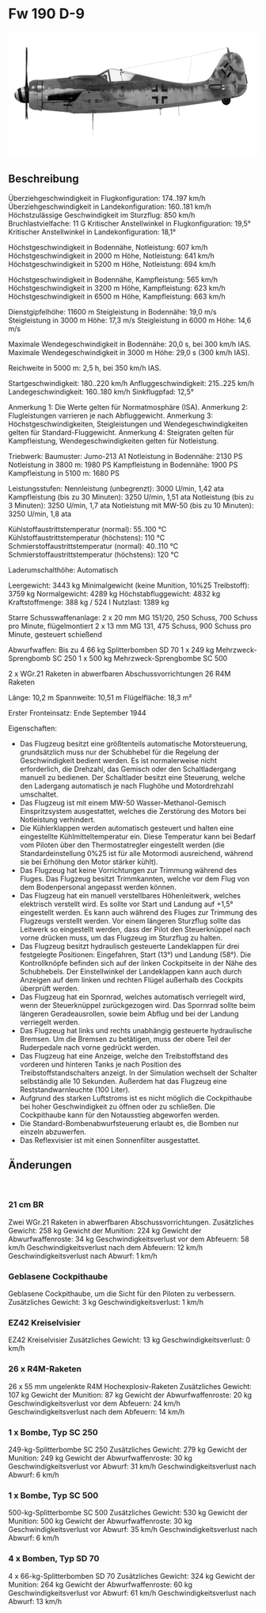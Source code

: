 # Fw 190 D-9

![fw190d9](../images/fw190d9.png)

## Beschreibung

Überziehgeschwindigkeit in Flugkonfiguration: 174..197 km/h
Überziehgeschwindigkeit in Landekonfiguration: 160..181 km/h
Höchstzulässige Geschwindigkeit im Sturzflug: 850 km/h
Bruchlastvielfache: 11 G
Kritischer Anstellwinkel in Flugkonfiguration: 19,5°
Kritischer Anstellwinkel in Landekonfiguration: 18,1°

Höchstgeschwindigkeit in Bodennähe, Notleistung: 607 km/h
Höchstgeschwindigkeit in 2000 m Höhe, Notleistung: 641 km/h
Höchstgeschwindigkeit in 5200 m Höhe, Notleistung: 694 km/h

Höchstgeschwindigkeit in Bodennähe, Kampfleistung: 565 km/h
Höchstgeschwindigkeit in 3200 m Höhe, Kampfleistung: 623 km/h
Höchstgeschwindigkeit in 6500 m Höhe, Kampfleistung: 663 km/h

Dienstgipfelhöhe: 11600 m
Steigleistung in Bodennähe: 19,0 m/s
Steigleistung in 3000 m Höhe: 17,3 m/s
Steigleistung in 6000 m Höhe: 14,6 m/s

Maximale Wendegeschwindigkeit in Bodennähe: 20,0 s, bei 300 km/h IAS.
Maximale Wendegeschwindigkeit in 3000 m Höhe: 29,0 s (300 km/h IAS).

Reichweite in 5000 m: 2,5 h, bei 350 km/h IAS.

Startgeschwindigkeit: 180..220 km/h
Anfluggeschwindigkeit: 215..225 km/h
Landegeschwindigkeit: 160..180 km/h
Sinkflugpfad: 12,5°

Anmerkung 1: Die Werte gelten für Normatmosphäre (ISA).
Anmerkung 2: Flugleistungen varrieren je nach Abfluggewicht.
Anmerkung 3: Höchstgeschwindigkeiten, Steigleistungen und Wendegeschwindigkeiten gelten für Standard-Fluggewicht.
Anmerkung 4: Steigraten gelten für Kampfleistung, Wendegeschwindigkeiten gelten für Notleistung.

Triebwerk:
Baumuster: Jumo-213 A1
Notleistung in Bodennähe: 2130 PS
Notleistung in 3800 m: 1980 PS
Kampfleistung in Bodennähe: 1900 PS
Kampfleistung in 5100 m: 1680 PS

Leistungsstufen:
Nennleistung (unbegrenzt): 3000 U/min, 1,42 ata
Kampfleistung (bis zu 30 Minuten): 3250 U/min, 1,51 ata
Notleistung (bis zu 3 Minuten): 3250 U/min, 1,7 ata
Notleistung mit MW-50 (bis zu 10 Minuten): 3250 U/min, 1,8 ata

Kühlstoffaustrittstemperatur (normal): 55..100 °C
Kühlstoffaustrittstemperatur (höchstens): 110 °C
Schmierstoffaustrittstemperatur (normal): 40..110 °C
Schmierstoffaustrittstemperatur (höchstens): 120 °C

Laderumschalthöhe: Automatisch

Leergewicht: 3443 kg
Minimalgewicht (keine Munition, 10%25 Treibstoff): 3759 kg
Normalgewicht: 4289 kg
Höchstabfluggewicht: 4832 kg
Kraftstoffmenge: 388 kg / 524 l
Nutzlast: 1389 kg

Starre Schusswaffenanlage:
2 x 20 mm MG 151/20, 250 Schuss, 700 Schuss pro Minute, flügelmontiert
2 x 13 mm MG 131, 475 Schuss, 900 Schuss pro Minute, gesteuert schießend

Abwurfwaffen:
Bis zu 4 66 kg Splitterbomben SD 70
1 x 249 kg Mehrzweck-Sprengbomb SC 250
1 x 500 kg Mehrzweck-Sprengbombe SС 500

2 x WGr.21 Raketen in abwerfbaren Abschussvorrichtungen
26 R4M Raketen

Länge: 10,2 m
Spannweite: 10,51 m
Flügelfläche: 18,3 m²

Erster Fronteinsatz: Ende September 1944

Eigenschaften:
- Das Flugzeug besitzt eine größtenteils automatische Motorsteuerung, grundsätzlich muss nur der Schubhebel für die Regelung der Geschwindigkeit bedient werden. Es ist normalerweise nicht erforderlich, die Drehzahl, das Gemisch oder den Schaltladergang manuell zu bedienen. Der Schaltlader besitzt eine Steuerung, welche den Ladergang automatisch je nach Flughöhe und Motordrehzahl umschaltet.
- Das Flugzeug ist mit einem MW-50 Wasser-Methanol-Gemisch Einspritzsystem ausgestattet, welches die Zerstörung des Motors bei Notleistung verhindert. 
- Die Kühlerklappen werden automatisch gesteuert und halten eine eingestellte Kühlmitteltemperatur ein. Diese Temperatur kann bei Bedarf vom Piloten über den Thermostatregler eingestellt werden (die Standardeinstellung 0%25 ist für alle Motormodi ausreichend, während sie bei Erhöhung den Motor stärker kühlt).
- Das Flugzeug hat keine Vorrichtungen zur Trimmung während des Fluges. Das Flugzeug besitzt Trimmkannten, welche vor dem Flug von dem Bodenpersonal angepasst werden können.
- Das Flugzeug hat ein manuell verstellbares Höhenleitwerk, welches elektrisch verstellt wird. Es sollte vor Start und Landung auf +1,5° eingestellt werden. Es kann auch während des Fluges zur Trimmung des Flugzeugs verstellt werden. Vor einem längeren Sturzflug sollte das Leitwerk so eingestellt werden, dass der Pilot den Steuerknüppel nach vorne drücken muss, um das Flugzeug im Sturzflug zu halten.
- Das Flugzeug besitzt hydraulisch gesteuerte Landeklappen für drei festgelegte Positionen: Eingefahren, Start (13°) und Landung (58°). Die Kontrollknöpfe befinden sich auf der linken Cockpitseite in der Nähe des Schubhebels. Der Einstellwinkel der Landeklappen kann auch durch Anzeigen auf dem linken und rechten Flügel außerhalb des Cockpits überprüft werden.
- Das Flugzeug hat ein Spornrad, welches automatisch verriegelt wird, wenn der Steuerknüppel zurückgezogen wird. Das Spornrad sollte beim längeren Geradeausrollen, sowie beim Abflug und bei der Landung verriegelt werden.
- Das Flugzeug hat links und rechts unabhängig gesteuerte hydraulische Bremsen. Um die Bremsen zu betätigen, muss der obere Teil der Ruderpedale nach vorne gedrückt werden.
- Das Flugzeug hat eine Anzeige, welche den Treibstoffstand des vorderen und hinteren Tanks je nach Position des Treibstoffstandschalters anzeigt. In der Simulation wechselt der Schalter selbständig alle 10 Sekunden. Außerdem hat das Flugzeug eine Reststandwarnleuchte (100 Liter).
- Aufgrund des starken Luftstroms ist es nicht möglich die Cockpithaube bei hoher Geschwindigkeit zu öffnen oder zu schließen. Die Cockpithaube kann für den Notausstieg abgeworfen werden.
- Die Standard-Bombenabwurfsteuerung erlaubt es, die Bomben nur einzeln abzuwerfen.
- Das Reflexvisier ist mit einen Sonnenfilter ausgestattet.

## Änderungen
﻿

### 21 cm BR

Zwei WGr.21 Raketen in abwerfbaren Abschussvorrichtungen.
Zusätzliches Gewicht: 258 kg
Gewicht der Munition: 224 kg
Gewicht der Abwurfwaffenroste: 34 kg
Geschwindigkeitsverlust vor dem Abfeuern: 58 km/h
Geschwindigkeitsverlust nach dem Abfeuern: 12 km/h
Geschwindigkeitsverlust nach Abwurf: 1 km/h﻿

### Geblasene Cockpithaube

Geblasene Cockpithaube, um die Sicht für den Piloten zu verbessern.
Zusätzliches Gewicht: 3 kg
Geschwindigkeitsverlust: 1 km/h﻿

### EZ42 Kreiselvisier

EZ42 Kreiselvisier
Zusätzliches Gewicht: 13 kg
Geschwindigkeitsverlust: 0 km/h﻿

### 26 x R4M-Raketen

26 x 55 mm ungelenkte R4M Hochexplosiv-Raketen
Zusätzliches Gewicht: 107 kg
Gewicht der Munition: 87 kg
Gewicht der Abwurfwaffenroste: 20 kg
Geschwindigkeitsverlust vor dem Abfeuern: 24 km/h
Geschwindigkeitsverlust nach dem Abfeuern: 14 km/h﻿

### 1 x Bombe, Typ SC 250

249-kg-Splitterbombe SC 250
Zusätzliches Gewicht: 279 kg
Gewicht der Munition: 249 kg
Gewicht der Abwurfwaffenroste: 30 kg
Geschwindigkeitsverlust vor Abwurf: 31 km/h
Geschwindigkeitsverlust nach Abwurf: 6 km/h﻿

### 1 x Bombe, Typ SC 500

500-kg-Splitterbombe SC 500
Zusätzliches Gewicht: 530 kg
Gewicht der Munition: 500 kg
Gewicht der Abwurfwaffenroste: 30 kg
Geschwindigkeitsverlust vor Abwurf: 35 km/h
Geschwindigkeitsverlust nach Abwurf: 6 km/h﻿

### 4 x Bomben, Typ SD 70

4 x 66-kg-Splitterbomben SD 70
Zusätzliches Gewicht: 324 kg
Gewicht der Munition: 264 kg
Gewicht der Abwurfwaffenroste: 60 kg
Geschwindigkeitsverlust vor Abwurf: 61 km/h
Geschwindigkeitsverlust nach Abwurf: 13 km/h